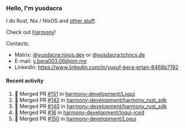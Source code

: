 ### Hello, I'm yusdacra

I do Rust, Nix / NixOS and [other stuff](https://yusdacra.gitlab.io/about).

Check out [Harmony](https://github.com/harmony-development)!

Contacts:
- Matrix: [@yusdacra:nixos.dev](https://matrix.to/#/@yusdacra:nixos.dev) or [@yusdacra:tchncs.de](https://matrix.to/#/@yusdacra:tchncs.de)
- E-mail: y.bera003.06@pm.me
- LinkedIn: https://www.linkedin.com/in/yusuf-bera-ertan-8468b7192

#### Recent activity

<!--START_SECTION:activity-->
1. 🎉 Merged PR [#151](https://github.com/harmony-development/Loqui/pull/151) in [harmony-development/Loqui](https://github.com/harmony-development/Loqui)
2. 🎉 Merged PR [#142](https://github.com/harmony-development/harmony_rust_sdk/pull/142) in [harmony-development/harmony_rust_sdk](https://github.com/harmony-development/harmony_rust_sdk)
3. 🎉 Merged PR [#140](https://github.com/harmony-development/harmony_rust_sdk/pull/140) in [harmony-development/harmony_rust_sdk](https://github.com/harmony-development/harmony_rust_sdk)
4. 🎉 Merged PR [#16](https://github.com/harmony-development/loqui-iced/pull/16) in [harmony-development/loqui-iced](https://github.com/harmony-development/loqui-iced)
5. 🎉 Merged PR [#150](https://github.com/harmony-development/Loqui/pull/150) in [harmony-development/Loqui](https://github.com/harmony-development/Loqui)
<!--END_SECTION:activity-->
